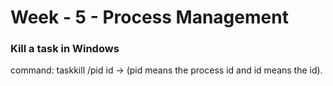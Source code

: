 # Week - 5 - Process Management

### <b>Kill a task in Windows</b>
command: taskkill /pid id -> (pid means the process id and id means the id).  
